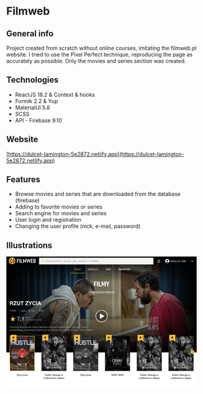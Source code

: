 # Filmweb

## General info

Project created from scratch without online courses, imitating the filmweb.pl
website. I tried to use the Pixel Perfect technique, reproducing the page as
accurately as possible. Only the movies and series section was created.

## Technologies

- ReactJS 18.2 & Context & hooks
- Formik 2.2 & Yup
- MaterialUI 5.8
- SCSS
- API - Firebase 9.10

## Website

[https://dulcet-lamington-5e2872.netlify.app](https://dulcet-lamington-5e2872.netlify.app)

## Features

- Browse movies and series that are downloaded from the database (firebase)
- Adding to favorite movies or series
- Search engine for movies and series
- User login and registration
- Changing the user profile (nick, e-mail, password)

## Illustrations

<img alt="Preview website" src="./app_photo/preview.png"/>
